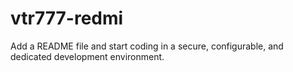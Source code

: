 # vtr777-redmi
Add a README file and start coding in a secure, configurable, and dedicated development environment.
